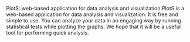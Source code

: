 PlotS: web-based application for data analysis and visualization
PlotS is a web-based application for data analysis and visualization. It is free and simple to use. You can analyze your data in an engaging way by running statistical tests while plotting the graphs. We hope that it will be a useful tool for performing quick analysis.

